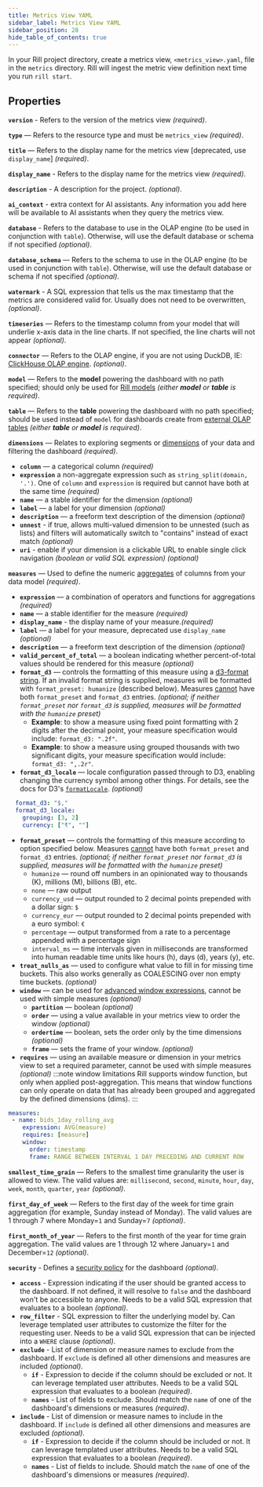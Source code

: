 ```yaml
---
title: Metrics View YAML
sidebar_label: Metrics View YAML
sidebar_position: 28
hide_table_of_contents: true
---
```


In your Rill project directory, create a metrics view, `<metrics_view>.yaml`, file in the `metrics` directory. Rill will ingest the metric view definition next time you run `rill start`.


## Properties

**`version`** - Refers to the version of the metrics view _(required)_. 

**`type`** — Refers to the resource type and must be `metrics_view` _(required)_. 

**`title`** — Refers to the display name for the metrics view [deprecated, use `display_name`] _(required)_.

**`display_name`** - Refers to the display name for the metrics view _(required)_.

**`description`** - A description for the project. _(optional)_.

**`ai_context`** - extra context for AI assistants. Any information you add here will be available to AI assistants when they query the metrics view.

**`database`** - Refers to the database to use in the OLAP engine (to be used in conjunction with `table`). Otherwise, will use the default database or schema if not specified _(optional)_.

**`database_schema`** — Refers to the schema to use in the OLAP engine (to be used in conjunction with `table`). Otherwise, will use the default database or schema if not specified _(optional)_.

**`watermark`** - A SQL expression that tells us the max timestamp that the metrics are considered valid for. Usually does not need to be overwritten, _(optional)_.

**`timeseries`** — Refers to the timestamp column from your model that will underlie x-axis data in the line charts. If not specified, the line charts will not appear _(optional)_.

**`connector`** — Refers to the OLAP engine, if you are not using DuckDB, IE: [ClickHouse OLAP engine](../olap-engines/multiple-olap.md). _(optional)_.

**`model`** — Refers to the **model** powering the dashboard with no path specified; should only be used for [Rill models](/build/models/models.md) _(either **model** or **table** is required)_.

**`table`** — Refers to the **table** powering the dashboard with no path specified; should be used instead of `model` for dashboards create from [external OLAP tables](../../concepts/OLAP.md#external-olap-tables) _(either **table** or **model** is required)_. 


**`dimensions`** — Relates to exploring segments or [dimensions](/build/metrics-view/metrics-view.md#dimensions) of your data and filtering the dashboard _(required)_.
  - **`column`** — a categorical column _(required)_ 
  - **`expression`** a non-aggregate expression such as `string_split(domain, '.')`. One of `column` and `expression` is required but cannot have both at the same time _(required)_
  - **`name`** — a stable identifier for the dimension _(optional)_
  - **`label`** — a label for your dimension _(optional)_ 
  - **`description`** — a freeform text description of the dimension  _(optional)_
  - **`unnest`** - if true, allows multi-valued dimension to be unnested (such as lists) and filters will automatically switch to "contains" instead of exact match _(optional)_
  - **`uri`** - enable if your dimension is a clickable URL to enable single click navigation _(boolean or valid SQL expression)_   _(optional)_

**`measures`** — Used to define the numeric [aggregates](/build/metrics-view/metrics-view.md#measures) of columns from your data model  _(required)_.
  - **`expression`** — a combination of operators and functions for aggregations _(required)_ 
  - **`name`** — a stable identifier for the measure _(required)_
  - **`display_name`** - the display name of your measure._(required)_
  - **`label`** — a label for your measure, deprecated use `display_name` _(optional)_ 
  - **`description`** — a freeform text description of the dimension  _(optional)_ 
  - **`valid_percent_of_total`** — a boolean indicating whether percent-of-total values should be rendered for this measure _(optional)_ 
  - **`format_d3`** — controls the formatting of this measure  using a [d3-format string](https://d3js.org/d3-format). If an invalid format string is supplied, measures will be formatted with `format_preset: humanize` (described below). Measures <u>cannot</u> have both `format_preset` and `format_d3` entries. _(optional; if neither `format_preset` nor `format_d3` is supplied, measures will be formatted with the `humanize` preset)_
    - **Example**: to show a measure using fixed point formatting with 2 digits after the decimal point, your measure specification would include: `format_d3: ".2f"`.
    - **Example**: to show a measure using grouped thousands with two significant digits, your measure specification would include: `format_d3: ",.2r"`.
  - **`format_d3_locale`** — locale configuration passed through to D3, enabling changing the currency symbol among other things. For details, see the docs for D3's [`formatLocale`](https://d3js.org/d3-format#formatLocale). _(optional)_

```yaml
  format_d3: "$,"
  format_d3_locale: 
    grouping: [3, 2]
    currency: ["₹", ""]
```
  - **`format_preset`** — controls the formatting of this measure according to option specified below. Measures <u>cannot</u> have both `format_preset` and `format_d3` entries. _(optional; if neither `format_preset` nor `format_d3` is supplied, measures will be formatted with the `humanize` preset)_
    - `humanize` — round off numbers in an opinionated way to thousands (K), millions (M), billions (B), etc.
    - `none` — raw output
    - `currency_usd` —  output rounded to 2 decimal points prepended with a dollar sign: `$`
    - `currency_eur` —  output rounded to 2 decimal points prepended with a euro symbol: `€`
    - `percentage` — output transformed from a rate to a percentage appended with a percentage sign
    - `interval_ms` — time intervals given in milliseconds are transformed into human readable time units like hours (h), days (d), years (y), etc.
  - **`treat_nulls_as`** — used to configure what value to fill in for missing time buckets. This also works generally as COALESCING over non empty time buckets. _(optional)_ 
  - **`window`** — can be used for [advanced window expressions](/build/metrics-view/advanced-expressions), cannot be used with simple measures _(optional)_ 
    - **`partition`** — boolean _(optional)_ 
    - **`order`** — using a value available in your metrics view to order the window _(optional)_ 
    - **`ordertime`** — boolean, sets the order only by the time dimensions _(optional)_ 
    - **`frame`** — sets the frame of your window. _(optional)_ 
  - **`requires`** — using an available measure or dimension in your metrics view to set a required parameter, cannot be used with simple measures  _(optional)_
 :::note window limitations
Rill supports window function, but only when applied post-aggregation. This means that window functions can only operate on data that has already been grouped and aggregated by the defined dimensions (dims).
 :::
```yaml
measures:
 - name: bids_1day_rolling_avg
    expression: AVG(measure)
    requires: [measure]
    window:
      order: timestamp
      frame: RANGE BETWEEN INTERVAL 1 DAY PRECEDING AND CURRENT ROW
```

**`smallest_time_grain`** — Refers to the smallest time granularity the user is allowed to view. The valid values are: `millisecond`, `second`, `minute`, `hour`, `day`, `week`, `month`, `quarter`, `year` _(optional)_.

**`first_day_of_week`** — Refers to the first day of the week for time grain aggregation (for example, Sunday instead of Monday). The valid values are 1 through 7 where Monday=`1` and Sunday=`7` _(optional)_.

**`first_month_of_year`** — Refers to the first month of the year for time grain aggregation. The valid values are 1 through 12 where January=`1` and December=`12` _(optional)_.

**`security`** - Defines a [security policy](/manage/security) for the dashboard _(optional)_.
  - **`access`** - Expression indicating if the user should be granted access to the dashboard. If not defined, it will resolve to `false` and the dashboard won't be accessible to anyone. Needs to be a valid SQL expression that evaluates to a boolean _(optional)_.
  - **`row_filter`** - SQL expression to filter the underlying model by. Can leverage templated user attributes to customize the filter for the requesting user. Needs to be a valid SQL expression that can be injected into a `WHERE` clause _(optional)_.
  - **`exclude`** - List of dimension or measure names to exclude from the dashboard. If `exclude` is defined all other dimensions and measures are included _(optional)_.
    - **`if`** - Expression to decide if the column should be excluded or not. It can leverage templated user attributes. Needs to be a valid SQL expression that evaluates to a boolean _(required)_.
    - **`names`** - List of fields to exclude. Should match the `name` of one of the dashboard's dimensions or measures _(required)_.
  - **`include`** - List of dimension or measure names to include in the dashboard. If `include` is defined all other dimensions and measures are excluded _(optional)_.
    - **`if`** - Expression to decide if the column should be included or not. It can leverage templated user attributes. Needs to be a valid SQL expression that evaluates to a boolean _(required)_.
    - **`names`** - List of fields to include. Should match the `name` of one of the dashboard's dimensions or measures _(required)_.